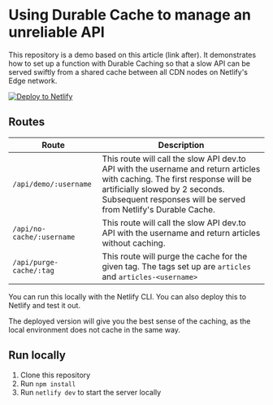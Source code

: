 # Using Durable Cache to manage an unreliable API

This repository is a demo based on this article (link after). It demonstrates how to set up a function with Durable Caching so that a slow API can be served swiftly from a shared cache between all CDN nodes on Netlify's Edge network.

[![Deploy to Netlify](https://www.netlify.com/img/deploy/button.svg)](https://app.netlify.com/start/deploy?repository=https://github.com/brob/netlify-durable-cache-unreliable-api)


## Routes

| Route | Description |
| --- | --- |
| `/api/demo/:username` | This route will call the slow API dev.to API with the username and return articles with caching. The first response will be artificially slowed by 2 seconds. Subsequent responses will be served from Netlify's Durable Cache. |
| `/api/no-cache/:username` | This route will call the slow API dev.to API with the username and return articles without caching. |
| `/api/purge-cache/:tag` | This route will purge the cache for the given tag. The tags set up are `articles` and `articles-<username>` |

You can run this locally with the Netlify CLI. You can also deploy this to Netlify and test it out.

The deployed version will give you the best sense of the caching, as the local environment does not cache in the same way.

## Run locally

1. Clone this repository
2. Run `npm install`
3. Run `netlify dev` to start the server locally
